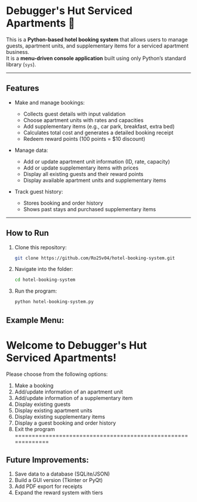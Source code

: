 # Debugger's Hut Serviced Apartments 🏨

This is a **Python-based hotel booking system** that allows users to manage guests, apartment units, and supplementary items for a serviced apartment business.  
It is a **menu-driven console application** built using only Python’s standard library (`sys`).

---

## Features

- Make and manage bookings:
  - Collects guest details with input validation
  - Choose apartment units with rates and capacities
  - Add supplementary items (e.g., car park, breakfast, extra bed)
  - Calculates total cost and generates a detailed booking receipt
  - Redeem reward points (100 points = $10 discount)

- Manage data:
  - Add or update apartment unit information (ID, rate, capacity)
  - Add or update supplementary items with prices
  - Display all existing guests and their reward points
  - Display available apartment units and supplementary items

- Track guest history:
  - Stores booking and order history
  - Shows past stays and purchased supplementary items

---

## How to Run

1. Clone this repository:
   ```bash
   git clone https://github.com/Ro25v04/hotel-booking-system.git

2. Navigate into the folder:
   ```bash
   cd hotel-booking-system
   
3. Run the program:
   ```bash
   python hotel-booking-system.py
   ```


## Example Menu:

Welcome to Debugger's Hut Serviced Apartments!
=============================================================
Please choose from the following options:
1) Make a booking
2) Add/update information of an apartment unit
3) Add/update information of a supplementary item
4) Display existing guests
5) Display existing apartment units
6) Display existing supplementary items
7) Display a guest booking and order history
0) Exit the program
=============================================================


## Future Improvements:

1. Save data to a database (SQLite/JSON)
2. Build a GUI version (Tkinter or PyQt)
3. Add PDF export for receipts
4. Expand the reward system with tiers
